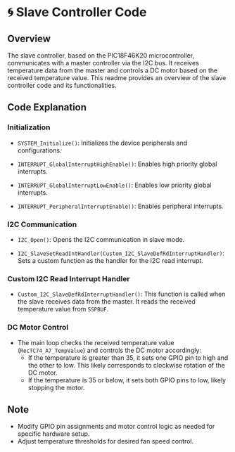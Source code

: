 # 🌀 Slave Controller Code 

## Overview
The slave controller, based on the PIC18F46K20 microcontroller, communicates with a master controller via the I2C bus. It receives temperature data from the master and controls a DC motor based on the received temperature value. This readme provides an overview of the slave controller code and its functionalities.

## Code Explanation
### Initialization
- `SYSTEM_Initialize()`: Initializes the device peripherals and configurations.
  
- `INTERRUPT_GlobalInterruptHighEnable()`: Enables high priority global interrupts.
  
- `INTERRUPT_GlobalInterruptLowEnable()`: Enables low priority global interrupts.
  
- `INTERRUPT_PeripheralInterruptEnable()`: Enables peripheral interrupts.

### I2C Communication
- `I2C_Open()`: Opens the I2C communication in slave mode.
  
- `I2C_SlaveSetReadIntHandler(Custom_I2C_SlaveDefRdInterruptHandler)`: Sets a custom function as the handler for the I2C read interrupt.

### Custom I2C Read Interrupt Handler
- `Custom_I2C_SlaveDefRdInterruptHandler()`: This function is called when the slave receives data from the master. It reads the received temperature value from `SSPBUF`.

### DC Motor Control
- The main loop checks the received temperature value (`RecTC74_A7_TempValue`) and controls the DC motor accordingly:
  - If the temperature is greater than 35, it sets one GPIO pin to high and the other to low. This likely corresponds to clockwise rotation of the DC motor.
  - If the temperature is 35 or below, it sets both GPIO pins to low, likely stopping the motor.

## Note
- Modify GPIO pin assignments and motor control logic as needed for specific hardware setup.
- Adjust temperature thresholds for desired fan speed control.
